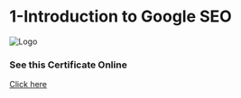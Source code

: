 
# 1-Introduction to Google SEO




![Logo](https://s3.amazonaws.com/coursera_assets/meta_images/generated/CERTIFICATE_LANDING_PAGE/CERTIFICATE_LANDING_PAGE~24S6RK57EVGG/CERTIFICATE_LANDING_PAGE~24S6RK57EVGG.jpeg)


### See this Certificate Online


[Click here](https://www.coursera.org/account/accomplishments/verify/24S6RK57EVGG)

